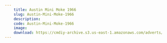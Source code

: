 ```yaml
---
    title: Austin Mini Moke 1966
    slug: Austin-Mini-Moke-1966
    description:
    code: Austin-Mini-Moke-1966
    image:
    download: https://cmdiy-archive.s3.us-east-1.amazonaws.com/adverts/documents/Austin+Mini+Moke+1966.pdf
---
```

<!-- Content of the page -->

##
        